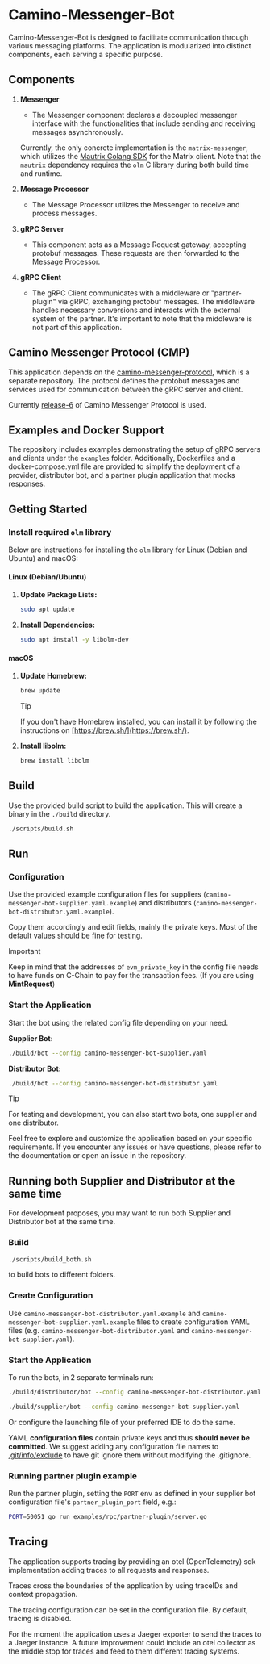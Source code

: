 # Camino-Messenger-Bot

Camino-Messenger-Bot is designed to facilitate communication through various messaging platforms. The application is modularized into distinct components, each serving a specific purpose.

## Components

1. **Messenger**

   - The Messenger component declares a decoupled messenger interface with the functionalities that include sending and receiving messages asynchronously.

   Currently, the only concrete implementation is the `matrix-messenger`, which utilizes the [Mautrix Golang SDK](https://github.com/mautrix/go) for the Matrix client. Note that the `mautrix` dependency requires the `olm` C library during both build time and runtime.

2. **Message Processor**

   - The Message Processor utilizes the Messenger to receive and process messages.

3. **gRPC Server**

   - This component acts as a Message Request gateway, accepting protobuf messages. These requests are then forwarded to the Message Processor.

4. **gRPC Client**
   - The gRPC Client communicates with a middleware or "partner-plugin" via gRPC, exchanging protobuf messages. The middleware handles necessary conversions and interacts with the external system of the partner. It's important to note that the middleware is not part of this application.

## Camino Messenger Protocol (CMP)

This application depends on the [camino-messenger-protocol](https://github.com/chain4travel/camino-messenger-protocol), which is a separate repository. The protocol defines the protobuf messages and services used for communication between the gRPC server and client.

Currently [release-6](https://github.com/chain4travel/camino-messenger-protocol/releases/tag/release-6) of Camino Messenger Protocol is used.

## Examples and Docker Support

The repository includes examples demonstrating the setup of gRPC servers and clients under the `examples` folder. Additionally, Dockerfiles and a docker-compose.yml file are provided to simplify the deployment of a provider, distributor bot, and a partner plugin application that mocks responses.

## Getting Started

### Install required `olm` library

Below are instructions for installing the `olm` library for Linux (Debian and Ubuntu) and macOS:

#### Linux (Debian/Ubuntu)

1. **Update Package Lists:**

   ```bash
   sudo apt update
   ```

2. **Install Dependencies:**
   ```bash
   sudo apt install -y libolm-dev
   ```

#### macOS

1. **Update Homebrew:**

   ```bash
   brew update
   ```

   > [!TIP]
   > If you don't have Homebrew installed, you can install it by following
   > the instructions on [https://brew.sh/](https://brew.sh/).

2. **Install libolm:**
   ```bash
   brew install libolm
   ```

## Build

Use the provided build script to build the application. This will create a binary in the `./build` directory.

```bash
./scripts/build.sh
```

## Run

### Configuration

Use the provided example configuration files for suppliers
(`camino-messenger-bot-supplier.yaml.example`) and distributors
(`camino-messenger-bot-distributor.yaml.example`).

Copy them accordingly and edit fields, mainly the private keys. Most of the default
values should be fine for testing.

> [!IMPORTANT]
> Keep in mind that the addresses of `evm_private_key` in the config file needs to
> have funds on C-Chain to pay for the transaction fees. (If you are using **MintRequest**)

### Start the Application

Start the bot using the related config file depending on your need.

**Supplier Bot:**

```bash
./build/bot --config camino-messenger-bot-supplier.yaml
```

**Distributor Bot:**

```bash
./build/bot --config camino-messenger-bot-distributor.yaml
```

> [!TIP]
> For testing and development, you can also start two bots, one supplier and one distributor.

Feel free to explore and customize the application based on your specific requirements. If you encounter any issues or have questions, please refer to the documentation or open an issue in the repository.

## Running both Supplier and Distributor at the same time

For development proposes, you may want to run both Supplier and Distributor bot at the same time.

### Build

```bash
./scripts/build_both.sh
```

to build bots to different folders.

### Create Configuration

Use `camino-messenger-bot-distributor.yaml.example` and `camino-messenger-bot-supplier.yaml.example` files to create configuration YAML files (e.g. `camino-messenger-bot-distributor.yaml` and `camino-messenger-bot-supplier.yaml`).

### Start the Application

To run the bots, in 2 separate terminals run:

```bash
./build/distributor/bot --config camino-messenger-bot-distributor.yaml
```

```bash
./build/supplier/bot --config camino-messenger-bot-supplier.yaml
```

Or configure the launching file of your preferred IDE to do the same.

 YAML **configuration files** contain private keys and thus **should never be committed**. We suggest adding any configuration file names to [.git/info/exclude](https://docs.github.com/en/get-started/getting-started-with-git/ignoring-files#excluding-local-files-without-creating-a-gitignore-file
) to have git ignore them without modifying the .gitignore.

### Running partner plugin example

Run the partner plugin, setting the `PORT` env as defined in your supplier bot
configuration file's `partner_plugin_port` field, e.g.:

```bash
PORT=50051 go run examples/rpc/partner-plugin/server.go
```

## Tracing

The application supports tracing by providing an otel (OpenTelemetry) sdk
implementation adding traces to all requests and responses.

Traces cross the boundaries of the application by using traceIDs and context propagation.

The tracing configuration can be set in the configuration file. By default, tracing
is disabled.

For the moment the application uses a Jaeger exporter to send the traces to a Jaeger
instance. A future improvement could include an otel collector as the middle stop
for traces and feed to them different tracing systems.
